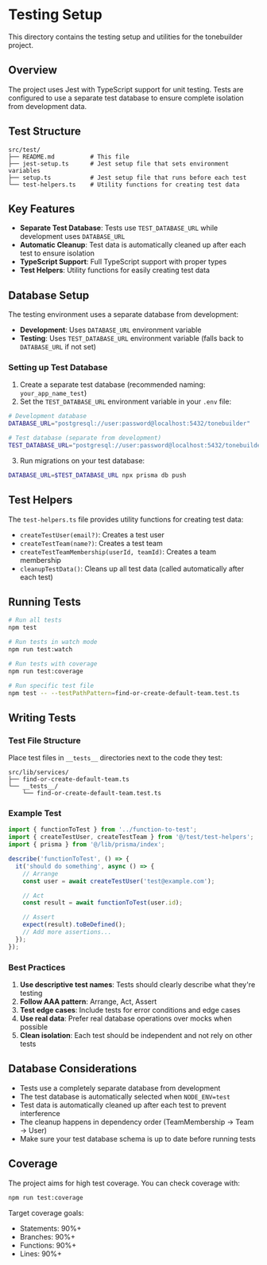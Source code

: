 # Testing Setup

This directory contains the testing setup and utilities for the tonebuilder project.

## Overview

The project uses Jest with TypeScript support for unit testing. Tests are configured to use a separate test database to ensure complete isolation from development data.

## Test Structure

```
src/test/
├── README.md          # This file
├── jest-setup.ts      # Jest setup file that sets environment variables
├── setup.ts           # Jest setup file that runs before each test
└── test-helpers.ts    # Utility functions for creating test data
```

## Key Features

- **Separate Test Database**: Tests use `TEST_DATABASE_URL` while development uses `DATABASE_URL`
- **Automatic Cleanup**: Test data is automatically cleaned up after each test to ensure isolation
- **TypeScript Support**: Full TypeScript support with proper types
- **Test Helpers**: Utility functions for easily creating test data

## Database Setup

The testing environment uses a separate database from development:

- **Development**: Uses `DATABASE_URL` environment variable
- **Testing**: Uses `TEST_DATABASE_URL` environment variable (falls back to `DATABASE_URL` if not set)

### Setting up Test Database

1. Create a separate test database (recommended naming: `your_app_name_test`)
2. Set the `TEST_DATABASE_URL` environment variable in your `.env` file:

```bash
# Development database
DATABASE_URL="postgresql://user:password@localhost:5432/tonebuilder"

# Test database (separate from development)
TEST_DATABASE_URL="postgresql://user:password@localhost:5432/tonebuilder_test"
```

3. Run migrations on your test database:

```bash
DATABASE_URL=$TEST_DATABASE_URL npx prisma db push
```

## Test Helpers

The `test-helpers.ts` file provides utility functions for creating test data:

- `createTestUser(email?)`: Creates a test user
- `createTestTeam(name?)`: Creates a test team
- `createTestTeamMembership(userId, teamId)`: Creates a team membership
- `cleanupTestData()`: Cleans up all test data (called automatically after each test)

## Running Tests

```bash
# Run all tests
npm test

# Run tests in watch mode
npm run test:watch

# Run tests with coverage
npm run test:coverage

# Run specific test file
npm test -- --testPathPattern=find-or-create-default-team.test.ts
```

## Writing Tests

### Test File Structure

Place test files in `__tests__` directories next to the code they test:

```
src/lib/services/
├── find-or-create-default-team.ts
└── __tests__/
    └── find-or-create-default-team.test.ts
```

### Example Test

```typescript
import { functionToTest } from '../function-to-test';
import { createTestUser, createTestTeam } from '@/test/test-helpers';
import { prisma } from '@/lib/prisma/index';

describe('functionToTest', () => {
  it('should do something', async () => {
    // Arrange
    const user = await createTestUser('test@example.com');

    // Act
    const result = await functionToTest(user.id);

    // Assert
    expect(result).toBeDefined();
    // Add more assertions...
  });
});
```

### Best Practices

1. **Use descriptive test names**: Tests should clearly describe what they're testing
2. **Follow AAA pattern**: Arrange, Act, Assert
3. **Test edge cases**: Include tests for error conditions and edge cases
4. **Use real data**: Prefer real database operations over mocks when possible
5. **Clean isolation**: Each test should be independent and not rely on other tests

## Database Considerations

- Tests use a completely separate database from development
- The test database is automatically selected when `NODE_ENV=test`
- Test data is automatically cleaned up after each test to prevent interference
- The cleanup happens in dependency order (TeamMembership → Team → User)
- Make sure your test database schema is up to date before running tests

## Coverage

The project aims for high test coverage. You can check coverage with:

```bash
npm run test:coverage
```

Target coverage goals:

- Statements: 90%+
- Branches: 90%+
- Functions: 90%+
- Lines: 90%+
